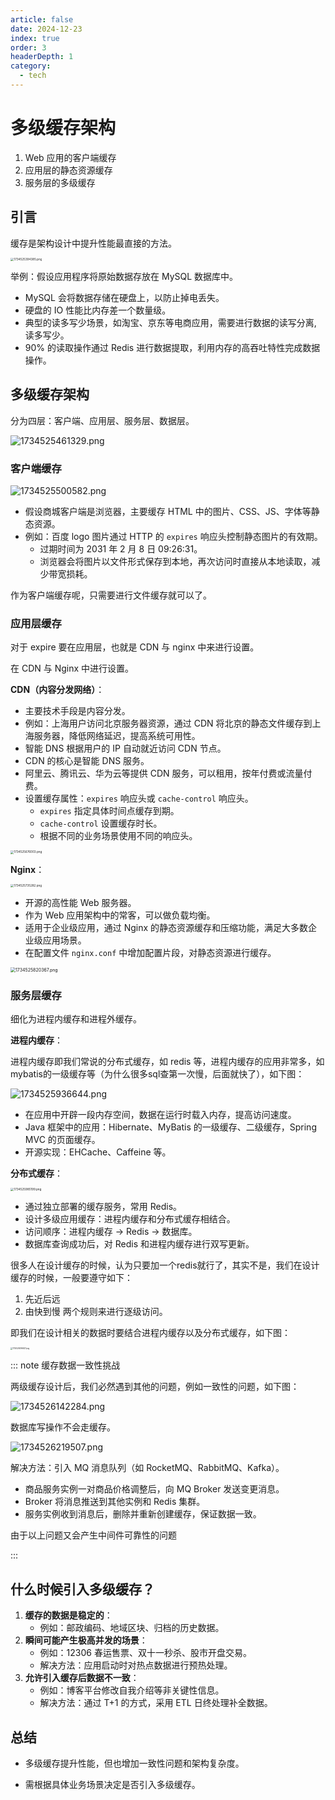 ```yaml
---
article: false
date: 2024-12-23
index: true
order: 3
headerDepth: 1
category:
  - tech
---
```


# 多级缓存架构

1. Web 应用的客户端缓存
2. 应用层的静态资源缓存
3. 服务层的多级缓存

## 引言

缓存是架构设计中提升性能最直接的方法。

<img src="https://pic.hanjiaming.com.cn/2024/12/18/e079413d12722.png" alt="1734525394385.png" style="zoom:33%;" />

举例：假设应用程序将原始数据存放在 MySQL 数据库中。

- MySQL 会将数据存储在硬盘上，以防止掉电丢失。
- 硬盘的 IO 性能比内存差一个数量级。
- 典型的读多写少场景，如淘宝、京东等电商应用，需要进行数据的读写分离, 读多写少。
- 90% 的读取操作通过 Redis 进行数据提取，利用内存的高吞吐特性完成数据操作。

## 多级缓存架构

分为四层：客户端、应用层、服务层、数据层。

![1734525461329.png](https://pic.hanjiaming.com.cn/2024/12/18/7d73bf2ede067.png)

### 客户端缓存

![1734525500582.png](https://pic.hanjiaming.com.cn/2024/12/18/5ce9e0fc147c9.png)

- 假设商城客户端是浏览器，主要缓存 HTML 中的图片、CSS、JS、字体等静态资源。
- 例如：百度 logo 图片通过 HTTP 的 `expires` 响应头控制静态图片的有效期。
  - 过期时间为 2031 年 2 月 8 日 09:26:31。
  - 浏览器会将图片以文件形式保存到本地，再次访问时直接从本地读取，减少带宽损耗。

作为客户端缓存呢，只需要进行文件缓存就可以了。

### 应用层缓存

对于 expire 要在应用层，也就是 CDN 与 nginx 中来进行设置。

在 CDN 与 Nginx 中进行设置。

**CDN（内容分发网络）**：

- 主要技术手段是内容分发。
- 例如：上海用户访问北京服务器资源，通过 CDN 将北京的静态文件缓存到上海服务器，降低网络延迟，提高系统可用性。
- 智能 DNS 根据用户的 IP 自动就近访问 CDN 节点。
- CDN 的核心是智能 DNS 服务。
- 阿里云、腾讯云、华为云等提供 CDN 服务，可以租用，按年付费或流量付费。
- 设置缓存属性：`expires` 响应头或 `cache-control` 响应头。
  - `expires` 指定具体时间点缓存到期。
  - `cache-control` 设置缓存时长。
  - 根据不同的业务场景使用不同的响应头。

<img src="https://pic.hanjiaming.com.cn/2024/12/18/1613c0a0893ae.png" alt="1734525676003.png" style="zoom:33%;" />

**Nginx**：

<img src="https://pic.hanjiaming.com.cn/2024/12/18/547f091e88ce2.png" alt="1734525735282.png" style="zoom:33%;" />

- 开源的高性能 Web 服务器。
- 作为 Web 应用架构中的常客，可以做负载均衡。
- 适用于企业级应用，通过 Nginx 的静态资源缓存和压缩功能，满足大多数企业级应用场景。
- 在配置文件 `nginx.conf` 中增加配置片段，对静态资源进行缓存。

<img src="https://pic.hanjiaming.com.cn/2024/12/18/7636cd0fced02.png" alt="1734525820367.png" style="zoom:50%;" />

### 服务层缓存

细化为进程内缓存和进程外缓存。

**进程内缓存**：

进程内缓存即我们常说的分布式缓存，如 redis 等，进程内缓存的应用非常多，如mybatis的一级缓存等（为什么很多sql查第一次慢，后面就快了），如下图：

![1734525936644.png](https://pic.hanjiaming.com.cn/2024/12/18/708b5de0fd789.png)

- 在应用中开辟一段内存空间，数据在运行时载入内存，提高访问速度。
- Java 框架中的应用：Hibernate、MyBatis 的一级缓存、二级缓存，Spring MVC 的页面缓存。
- 开源实现：EHCache、Caffeine 等。

**分布式缓存**：

<img src="https://pic.hanjiaming.com.cn/2024/12/18/03f597094fd2e.png" alt="1734525985199.png" style="zoom:33%;" />

- 通过独立部署的缓存服务，常用 Redis。
- 设计多级应用缓存：进程内缓存和分布式缓存相结合。
- 访问顺序：进程内缓存 -> Redis -> 数据库。
- 数据库查询成功后，对 Redis 和进程内缓存进行双写更新。

很多人在设计缓存的时候，认为只要加一个redis就行了，其实不是，我们在设计缓存的时候，一般要遵守如下：

1. 先近后远
2. 由快到慢
   两个规则来进行逐级访问。

即我们在设计相关的数据时要结合进程内缓存以及分布式缓存，如下图：

<img src="https://pic.hanjiaming.com.cn/2024/12/18/bace85ca7cbf9.png" alt="1734526096637.png" style="zoom:20%;" />

::: note 缓存数据一致性挑战

两级缓存设计后，我们必然遇到其他的问题，例如一致性的问题，如下图：

![1734526142284.png](https://pic.hanjiaming.com.cn/2024/12/18/d7a90d8392d3f.png)

数据库写操作不会走缓存。

![1734526219507.png](https://pic.hanjiaming.com.cn/2024/12/18/bad27a5c19f71.png)

解决方法：引入 MQ 消息队列（如 RocketMQ、RabbitMQ、Kafka）。

- 商品服务实例一对商品价格调整后，向 MQ Broker 发送变更消息。
- Broker 将消息推送到其他实例和 Redis 集群。
- 服务实例收到消息后，删除并重新创建缓存，保证数据一致。

由于以上问题又会产生中间件可靠性的问题

:::

## 什么时候引入多级缓存？

1. **缓存的数据是稳定的**：
   - 例如：邮政编码、地域区块、归档的历史数据。
2. **瞬间可能产生极高并发的场景**：
   - 例如：12306 春运售票、双十一秒杀、股市开盘交易。
   - 解决方法：应用启动时对热点数据进行预热处理。
3. **允许引入缓存后数据不一致**：
   - 例如：博客平台修改自我介绍等非关键性信息。
   - 解决方法：通过 T+1 的方式，采用 ETL 日终处理补全数据。

## 总结

- 多级缓存提升性能，但也增加一致性问题和架构复杂度。

- 需根据具体业务场景决定是否引入多级缓存。

  